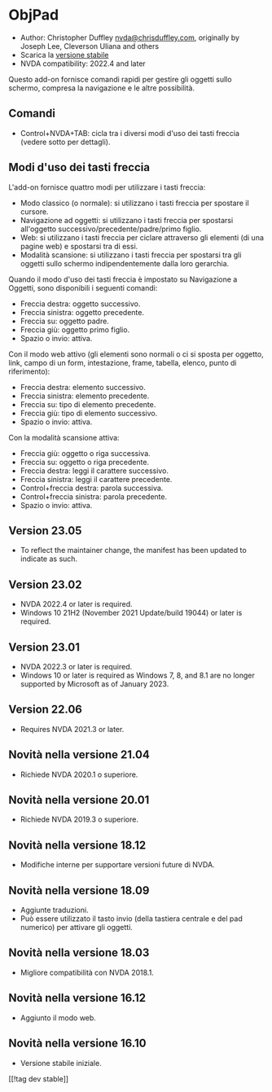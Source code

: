 # ObjPad #

* Author: Christopher Duffley <nvda@chrisduffley.com>, originally by Joseph
  Lee, Cleverson Uliana and others
* Scarica la [versione stabile][1]
* NVDA compatibility: 2022.4 and later

Questo add-on fornisce comandi rapidi per gestire gli oggetti sullo schermo,
compresa la navigazione e le altre possibilità.

## Comandi

* Control+NVDA+TAB: cicla tra i diversi modi d'uso dei tasti freccia (vedere
  sotto per dettagli).

## Modi d'uso dei tasti freccia

L'add-on fornisce quattro modi per utilizzare i tasti freccia:

* Modo classico (o normale): si utilizzano i tasti freccia per spostare il
  cursore.
* Navigazione ad oggetti: si utilizzano i tasti freccia per spostarsi
  all'oggetto successivo/precedente/padre/primo figlio.
* Web: si utilizzano i tasti freccia per ciclare attraverso gli elementi (di
  una pagine web) e spostarsi tra di essi.
* Modalità scansione: si utilizzano i tasti freccia per spostarsi tra gli
  oggetti sullo schermo indipendentemente dalla loro gerarchia.

Quando il modo d'uso dei tasti freccia è impostato su Navigazione a Oggetti,
sono disponibili i seguenti comandi:

* Freccia destra: oggetto successivo.
* Freccia sinistra: oggetto precedente.
* Freccia su: oggetto padre.
* Freccia giù: oggetto primo figlio.
* Spazio o invio: attiva.

Con il modo web attivo (gli elementi sono normali o ci si sposta per
oggetto, link, campo di un form, intestazione, frame, tabella, elenco, punto
di riferimento):

* Freccia destra: elemento successivo.
* Freccia sinistra: elemento precedente.
* Freccia su: tipo di elemento precedente.
* Freccia giù: tipo di elemento successivo.
* Spazio o invio: attiva.

Con la modalità scansione attiva:

* Freccia giù: oggetto o riga successiva.
* Freccia su: oggetto o riga precedente.
* Freccia destra: leggi il carattere successivo.
* Freccia sinistra: leggi il carattere precedente.
* Control+freccia destra: parola successiva.
* Control+freccia sinistra: parola precedente.
* Spazio o invio: attiva.

## Version 23.05

* To reflect the maintainer change, the manifest has been updated to
  indicate as such.

## Version 23.02

* NVDA 2022.4 or later is required.
* Windows 10 21H2 (November 2021 Update/build 19044) or later is required.

## Version 23.01

* NVDA 2022.3 or later is required.
* Windows 10 or later is required as Windows 7, 8, and 8.1 are no longer
  supported by Microsoft as of January 2023.

## Version 22.06

* Requires NVDA 2021.3 or later.

## Novità nella versione 21.04

* Richiede NVDA 2020.1 o superiore.

## Novità nella versione 20.01

* Richiede NVDA 2019.3 o superiore.

## Novità nella versione 18.12

* Modifiche interne per supportare versioni future di NVDA.

## Novità nella versione 18.09

* Aggiunte traduzioni.
* Può essere utilizzato il tasto invio (della tastiera centrale e del pad
  numerico) per attivare gli oggetti.

## Novità nella versione 18.03

* Migliore compatibilità con NVDA 2018.1.

## Novità nella versione 16.12

* Aggiunto il modo web.

## Novità nella versione 16.10

* Versione stabile iniziale.

[[!tag dev stable]]

[1]: https://www.nvaccess.org/addonStore/legacy?file=objPad
